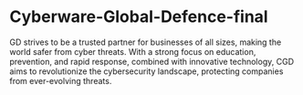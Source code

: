 # Cyberware-Global-Defence-final
GD strives to be a trusted partner for businesses of all sizes, making the world safer from cyber threats. With a strong focus on education, prevention, and rapid response, combined with innovative technology, CGD aims to revolutionize the cybersecurity landscape, protecting companies from ever-evolving threats.
